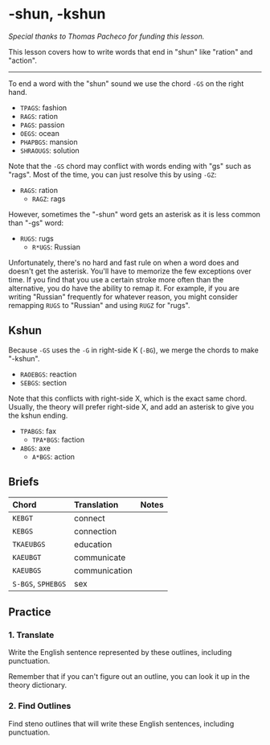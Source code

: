 # -shun, -kshun

_Special thanks to Thomas Pacheco for funding this lesson._

This lesson covers how to write words that end in "shun" like "ration" and "action".

-------

To end a word with the "shun" sound we use the chord `-GS` on the right hand.

<Steno-Display labels="all" stroke="-GS" />

* `TPAGS`: fashion
* `RAGS`: ration
* `PAGS`: passion
* `OEGS`: ocean
* `PHAPBGS`: mansion
* `SHRAOUGS`: solution

Note that the `-GS` chord may conflict with words ending with "gs" such as "rags". Most of the time, you can just resolve this by using `-GZ`:

* `RAGS`: ration
  - `RAGZ`: rags

However, sometimes the "-shun" word gets an asterisk as it is less common than "-gs" word:

* `RUGS`: rugs
  - `R*UGS`: Russian

Unfortunately, there's no hard and fast rule on when a word does and doesn't get the asterisk. You'll have to memorize the few exceptions over time. If you find that you use a certain stroke more often than the alternative, you do have the ability to remap it. For example, if you are writing "Russian" frequently for whatever reason, you might consider remapping `RUGS` to "Russian" and using `RUGZ` for "rugs".

## Kshun

Because `-GS` uses the `-G` in right-side K (`-BG`), we merge the chords to make "-kshun".

<Steno-Display labels="all" stroke="-BGS" />

- `RAOEBGS`: reaction
- `SEBGS`: section

Note that this conflicts with right-side X, which is the exact same chord. Usually, the theory will prefer right-side X, and add an asterisk to give you the kshun ending.

- `TPABGS`: fax
  - `TPA*BGS`: faction
- `ABGS`: axe
  - `A*BGS`: action

## Briefs

|   Chord    |  Translation  | Notes |
| :--------- | :------------ | :---- |
| `KEBGT`    | connect       |       |
| `KEBGS`    | connection    |       |
| `TKAEUBGS` | education     |       |
| `KAEUBGT`  | communicate   |       |
| `KAEUBGS`  | communication |       |
| `S-BGS`, `SPHEBGS` | sex   |       |       

## Practice

### 1. Translate

Write the English sentence represented by these outlines, including punctuation.


Remember that if you can't figure out an outline, you can look it up in the theory dictionary.

### 2. Find Outlines

Find steno outlines that will write these English sentences, including punctuation.
